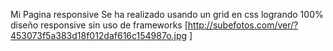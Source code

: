 Mi Pagina responsive
Se ha realizado usando un grid en css
logrando 100% diseño responsive sin uso de frameworks
[http://subefotos.com/ver/?453073f5a383d18f012daf616c154987o.jpg
]
